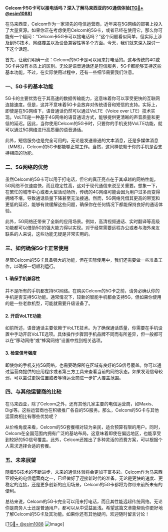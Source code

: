 **Celcom卡5G卡可以接电话吗？深入了解马来西亚的5G通信体验[[TG💪+ @esim1088](https://t.me/s/esim1088)]**

在马来西亚，Celcom作为一家领先的电信运营商，近年来在5G网络的部署上投入了大量资源。如果你正在考虑使用Celcom的5G卡，或者已经在使用它，那么你可能有一个疑问：“Celcom卡5G卡可以接电话吗？”这个问题看似简单，但实际上涉及到5G技术、网络覆盖以及设备兼容性等多个方面。今天，我们就来深入探讨一下这个话题。

首先，让我们明确一点：Celcom的5G卡是可以用来打电话的。这与传统的4G或3G卡并没有本质上的区别。无论是语音通话还是短信服务，5G卡都能够支持这些基本功能。不过，在实际使用过程中，还有一些细节需要我们注意。

### 一、5G卡的基本功能

5G卡的主要优势在于其高速的数据传输能力，这意味着你可以享受更快的互联网连接速度。但是，这并不意味着5G卡会放弃对传统语音和短信的支持。实际上，即使是在5G网络下，语音通话仍然可以通过VoLTE（Voice over LTE）技术实现。VoLTE是一种基于4G网络的语音通话方式，能够提供更清晰的声音质量和更低的延迟。因此，当你使用Celcom的5G卡时，只要你的手机支持VoLTE功能，就可以通过5G网络进行高质量的语音通话。

此外，短信服务也是完全可用的。无论是发送普通的文本消息，还是多媒体消息（MMS），Celcom的5G卡都能够正常工作。当然，这同样依赖于你的手机是否支持相应的功能。

### 二、5G网络的优势

虽然Celcom的5G卡可以用于打电话，但它的真正亮点在于其卓越的网络性能。5G网络不仅速度快，而且稳定性高，这对于现代通信来说至关重要。想象一下，在繁忙的城市中心或者大型活动场所，传统的4G网络可能会因为用户过多而变得拥堵不堪，导致通话质量下降甚至无法接通。然而，5G网络凭借其更高的带宽和更低的延迟，能够有效缓解这些问题，确保你在任何情况下都能保持良好的通话体验。

此外，5G网络还带来了全新的应用场景。例如，高清视频通话、实时翻译等高级功能都可以借助5G的强大能力得以实现。对于经常需要远程办公或者与海外亲友联系的人来说，这些功能无疑是非常实用的。

### 三、如何确保5G卡正常使用

尽管Celcom的5G卡具备强大的功能，但在实际使用中，我们还需要做一些准备工作，以确保一切顺利运行。

#### 1. 确保手机兼容性
并不是所有的手机都支持5G网络。在购买Celcom的5G卡之前，请务必确认你的手机是否支持5G功能。通常情况下，较新的智能手机都会支持5G，但如果你使用的是一些老款机型，可能就需要升级设备了。

#### 2. 开启VoLTE功能
如前所述，语音通话主要依赖于VoLTE技术。为了确保通话质量，你需要在手机设置中手动开启VoLTE选项。具体操作步骤因手机品牌不同而有所差异，但一般都可以在“移动网络”或“蜂窝网络”设置中找到相关选项。

#### 3. 检查信号强度
即使你的手机支持5G网络，也需要确保所在区域有良好的5G信号覆盖。你可以通过运营商提供的应用程序或者第三方工具来查看当前的网络状态。如果发现信号较弱，可以尝试更换位置或者等待运营商进一步扩大覆盖范围。

### 四、与其他运营商的比较

在马来西亚，除了Celcom之外，还有其他几家主要的电信运营商，如Maxis、Digi等。这些运营商也在积极推广各自的5G服务。那么，Celcom的5G卡与其他运营商相比有哪些优势呢？

从价格角度来看，Celcom的5G套餐相对较为亲民，适合预算有限的用户。同时，Celcom在全国范围内拥有广泛的基站布局，这意味着即使在偏远地区，也能享受到较好的5G信号覆盖。此外，Celcom还推出了多种灵活的资费方案，可以根据个人需求选择合适的套餐。

### 五、未来展望

随着5G技术的不断进步，未来的通信体验将会更加丰富多彩。Celcom作为马来西亚领先的电信运营商之一，已经做好了迎接新时代的准备。无论是更快的速度、更稳定的连接，还是更多创新的应用场景，Celcom的5G卡都将为你带来前所未有的便利。

总结来说，Celcom的5G卡完全可以用来打电话，而且其性能远超传统网络。无论你是商务人士还是普通用户，都可以从中受益匪浅。希望这篇文章能帮助你更好地了解Celcom的5G卡及其功能。如果你还有其他疑问，欢迎随时留言讨论！

[[TG💪+ @esim1088](https://t.me/s/esim1088) ![Image](https://i.postimg.cc/4NQfJmqS/Snipaste-2025-05-13-00-14-12.png)]